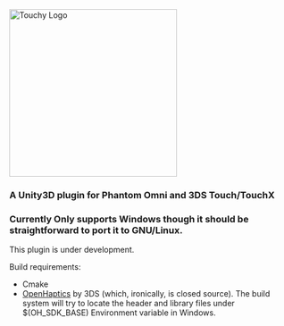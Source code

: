 <img alt="Touchy Logo" src="https://image.ibb.co/eADw5d/logo.png" width="300" />

### A Unity3D plugin for Phantom Omni and 3DS Touch/TouchX
### Currently Only supports Windows though it should be straightforward to port it to GNU/Linux.
This plugin is under development.

Build requirements:
* Cmake
* [OpenHaptics](http://support1.geomagic.com/Support/5605/5668/en-US/Article/View/2365/How-do-I-download-and-get-Developer-Support-for-OpenHaptics/378) by 3DS (which, ironically, is closed source). The build system will try to locate the header and library files under $(OH_SDK_BASE) Environment variable in Windows.
